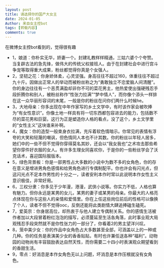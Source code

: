 ```yaml
---
layout: post
title: 请选择你的国产大女主
date: 2024-01-05
Author: 来自女主控bot
tags: [转载内容]
comments: true
---
```

在微博女主控bot看到的，觉得很有趣

- 1，娘道：你朴实无华，娇妻一个。封建礼教样样精通，三姑六婆个个夸赞。当复辟古法的急先锋，做伟大的传统父权接班人。由于在封建社会中进行宫斗争宠等取得重大成果，粉丝都觉得你真是个女强人。
- 2，坚韧之花：你身娇体柔，心灵坚强。身高往往不超过160，体重往往不超过九十斤。因做出正常人的举动而被粉丝称之为“勇敢独立不恋爱脑人间清醒”。你的身边往往有一个恶贯满盈却非你不可的菜花男主，他热爱使出强硬残忍手段折腾你和别人，被粉丝称作“性张力拉满”“梦中情人”，而你像个添头一样排在这一众华丽形容词的末尾，一般是你的粉丝在问你们两什么时候he。
- 3，大地母亲：你多出现在中年作家写的乡土文学中，有时该作家会被吹捧为“有女性意识”。你像土地一样具有将一切东西都包容进去的能力，包括数不尽的菜花男和巨婴。这行为正是塑造你人格的看点，没了这个，乡土文学里的“女性主义”这块谁来补啊。
- 4，魔女：你的造型一般束身衣拉满，充斥着软色情暗示。你常见的表情有浮夸的大笑和轻蔑的嘲讽，但色情同人本也不计其数。你的粉丝以年轻人居多，她们中的一些不但不觉得你穿得莫名其妙，还会以“我女我也”之术攻击那些希望你穿件好衣服的女人。有许多生理女同喜欢你，于是你的一些粉丝学会了沃克话术，喜迎国际服版本。
- 5，绿色背景板：你是一部男性占大多数的小说中为数不多的女角色，你的存在意义是增进男角色感情和给男角色进行专偶制配平。你也许会有闪光点，但这闪光点不足本作男性的十分之一，读者安利本作时常以此说明本作女性主义意识极佳，非常好用。
- 6，三权分隶：你多见于少年漫，港漫，武侠小说等。你实力不低，人格也算有魅力。但你永远是某男的女儿，某男的妻子或某男的母亲。你最大的人格亮点体现在你与这些人的亲情和爱情里。你在上任这些岗位前后的性格可以像换了个人，读者不但不觉得ooc，反倒还能将此类剧情大肆追捧磕生磕死。
- 7，爱英宗：你身居高位，却热衷于与他人建立专偶制关系。你的感情生活被作者加以大段冒着粉红泡泡的描写，必须蔓延至生活各角落，此时事业观大局观残忍手段突然就不是你性张力的一部分了，你看着2的男主望洋兴叹。
- 8，笼中美少女：你的作品中女角色占大多数甚至全部，可涵盖以上的一种或几种。你的任务是表演美少女的香香贴贴，有时也许兼任送各种“福利”。动物园的动物尚有丰容鼓励表达自然天性，而你需要二十四小时表演观众期望看到的香甜生活。
- 9，零点：好消息是本作女角色无以上问题，坏消息是本作压根就没有女角色。

